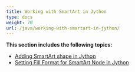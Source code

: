 ```yaml
---
title: Working with SmartArt in Jython
type: docs
weight: 70
url: /java/working-with-smartart-in-jython/
---
```


**This section includes the following topics:**

- [Adding SmartArt shape in Jython](/slides/java/adding-smartart-shape-in-jython-html/)
- [Setting Fill Format for SmartArt Node in Jython](/slides/java/setting-fill-format-for-smartart-node-in-jython-html/)
